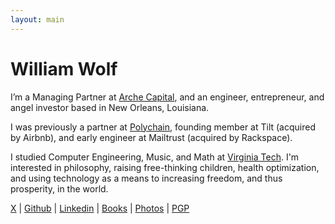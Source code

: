 ```yaml
---
layout: main
---
```


# William Wolf

I’m a Managing Partner at [Arche Capital](https://arche.capital), and an engineer, entrepreneur, and angel investor based in New Orleans, Louisiana.

I was previously a partner at [Polychain](https://polychain.capital), founding member at Tilt (acquired by Airbnb), and early engineer at Mailtrust (acquired by Rackspace).

I studied Computer Engineering, Music, and Math at [Virginia Tech](https://vt.edu). I'm interested in philosophy, raising free-thinking children, health optimization, and using technology as a means to increasing freedom, and thus prosperity, in the world.



[X](https://x.com/throughnothing)
| [Github](https://github.com/throughnothing)
| [Linkedin](https://www.linkedin.com/in/throughnothing)
| [Books](https://www.goodreads.com/user/show/7295031-will)
| [Photos](https://flickr.com/photos/throughnothing/)
| [PGP](/williamwolf.asc)